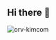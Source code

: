 ## Hi there 👋

![orv-kimcom](https://github.com/user-attachments/assets/370680db-6fe9-4673-a470-03b9f819d3e3)

<!--
**kyyxc/kyyxc** is a ✨ _special_ ✨ repository because its `README.md` (this file) appears on your GitHub profile.

Here are some ideas to get you started:

- 🔭 I’m currently working on ...
- 🌱 I’m currently learning ...
- 👯 I’m looking to collaborate on ...
- 🤔 I’m looking for help with ...
- 💬 Ask me about ...
- 📫 How to reach me: ...
- 😄 Pronouns: ...
- ⚡ Fun fact: ...
-->
